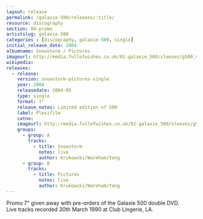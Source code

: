 ```yaml
---
layout: release
permalink: /galaxie-500/releases/:title/
resource: discography
section: 04-promo
artistslug: galaxie-500
categories : [discography, galaxie-500, single]
initial_release_date: 2004
albumname: Snowstorm / Pictures
imageurl: http://media.fullofwishes.co.uk/01-galaxie_500/sleeves/g500_snowstorm_front_002.jpg
wikipedia: 
releases:
  - release:
    version: snowstorm-pictures-single
    year: 2004
    releasedate: 2004-05
    type: single
    format: 7"
    release_notes: Limited edition of 500
    label: Plexifilm
    catno: 
    imageurl: http://media.fullofwishes.co.uk/01-galaxie_500/sleeves/g500_snowstorm_front_002.jpg
    groups:
      - group: A
        tracks:
          - title: Snowstorm
            notes: live
            author: Krukowski/Wareham/Yang
      - group: B
        tracks:
          - title: Pictures
            notes: live
            author: Krukowski/Wareham/Yang
---
```

Promo 7" given away with pre-orders of the Galaxie 500 double DVD.  
Live tracks recorded 30th March 1990 at Club Lingerie, LA.
